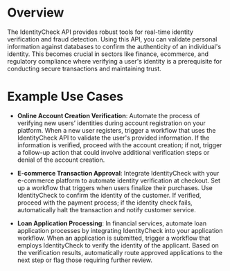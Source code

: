 # Overview

The IdentityCheck API provides robust tools for real-time identity verification and fraud detection. Using this API, you can validate personal information against databases to confirm the authenticity of an individual's identity. This becomes crucial in sectors like finance, ecommerce, and regulatory compliance where verifying a user's identity is a prerequisite for conducting secure transactions and maintaining trust.

# Example Use Cases

- **Online Account Creation Verification**: Automate the process of verifying new users’ identities during account registration on your platform. When a new user registers, trigger a workflow that uses the IdentityCheck API to validate the user's provided information. If the information is verified, proceed with the account creation; if not, trigger a follow-up action that could involve additional verification steps or denial of the account creation.

- **E-commerce Transaction Approval**: Integrate IdentityCheck with your e-commerce platform to automate identity verification at checkout. Set up a workflow that triggers when users finalize their purchases. Use IdentityCheck to confirm the identity of the customer. If verified, proceed with the payment process; if the identity check fails, automatically halt the transaction and notify customer service.

- **Loan Application Processing**: In financial services, automate loan application processes by integrating IdentityCheck into your application workflow. When an application is submitted, trigger a workflow that employs IdentityCheck to verify the identity of the applicant. Based on the verification results, automatically route approved applications to the next step or flag those requiring further review.
